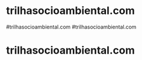 # trilhasocioambiental.com
#trilhasocioambiental.com
#trilhasocioambiental.com
# trilhasocioambiental.com
